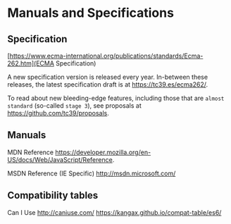 # Manuals and Specifications

## Specification
[https://www.ecma-international.org/publications/standards/Ecma-262.htm](ECMA Specification) 

A new specification version is released every year. In-between these releases, the latest specification draft is at https://tc39.es/ecma262/.

To read about new bleeding-edge features, including those that are `almost standard` (so-called `stage 3`), see proposals at https://github.com/tc39/proposals.

## Manuals
MDN Reference https://developer.mozilla.org/en-US/docs/Web/JavaScript/Reference.

MSDN Reference (IE Specific) http://msdn.microsoft.com/

## Compatibility tables
Can I Use http://caniuse.com/
https://kangax.github.io/compat-table/es6/
